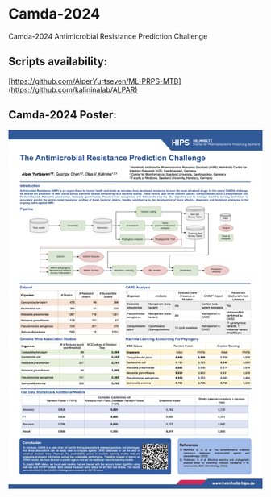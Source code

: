 # Camda-2024
Camda-2024 Antimicrobial Resistance Prediction Challenge

## Scripts availability:
[https://github.com/AlperYurtseven/ML-PRPS-MTB](https://github.com/kalininalab/ALPAR)

## Camda-2024 Poster:
![Alt text](Camda_2024_Poster.jpg?raw=true "Poster")
